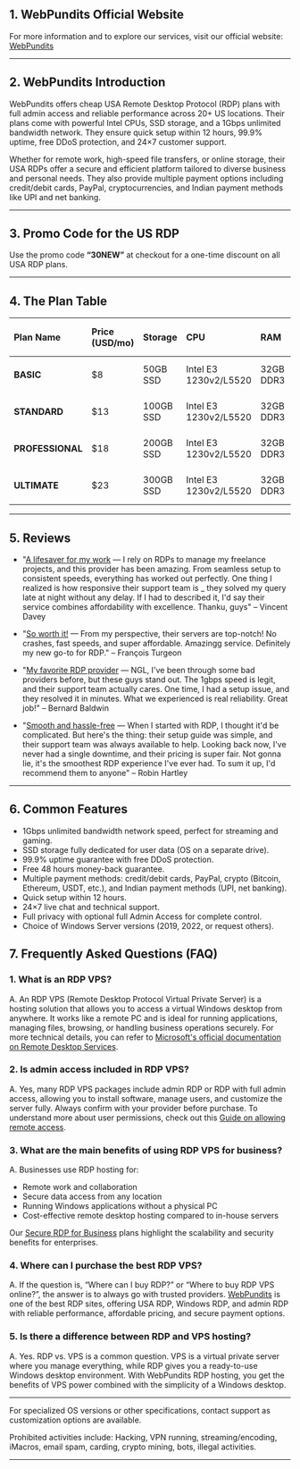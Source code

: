 ## 1. WebPundits Official Website

For more information and to explore our services, visit our official website: [WebPundits](https://webpundits.in)

***

## 2. WebPundits Introduction

WebPundits offers cheap USA Remote Desktop Protocol (RDP) plans with full admin access and reliable performance across 20+ US locations. Their plans come with powerful Intel CPUs, SSD storage, and a 1Gbps unlimited bandwidth network. They ensure quick setup within 12 hours, 99.9% uptime, free DDoS protection, and 24×7 customer support.

Whether for remote work, high-speed file transfers, or online storage, their USA RDPs offer a secure and efficient platform tailored to diverse business and personal needs. They also provide multiple payment options including credit/debit cards, PayPal, cryptocurrencies, and Indian payment methods like UPI and net banking.

***

## 3. Promo Code for the US RDP

Use the promo code **“30NEW”** at checkout for a one-time discount on all USA RDP plans.

***

## 4. The Plan Table

| Plan Name | Price (USD/mo) | Storage | CPU | RAM | Bandwidth | OS Options | Locations | Admin VPS Addon | Order Link |
| :-- | :-- | :-- | :-- | :-- | :-- | :-- | :-- | :-- | :-- |
| **BASIC** | \$8 | 50GB SSD | Intel E3 1230v2/L5520 | 32GB DDR3 | 1Gbps (Unlimited) | Win Server 2019/22 | 20+ US cities | \$10 (Extra) | [Order BASIC](https://webpundits.in/clients/cart.php?gid=8) |
| **STANDARD** | \$13 | 100GB SSD | Intel E3 1230v2/L5520 | 32GB DDR3 | 1Gbps (Unlimited) | Win Server 2019/22 | 20+ US cities | \$10 (Extra) | [Order STANDARD](https://webpundits.in/clients/cart.php?a=add&pid=31) |
| **PROFESSIONAL** | \$18 | 200GB SSD | Intel E3 1230v2/L5520 | 32GB DDR3 | 1Gbps (Unlimited) | Win Server 2019/22 | 20+ US cities | \$10 (Extra) | [Order PROFESSIONAL](https://webpundits.in/clients/cart.php?a=add&pid=32) |
| **ULTIMATE** | \$23 | 300GB SSD | Intel E3 1230v2/L5520 | 32GB DDR3 | 1Gbps (Unlimited) | Win Server 2019/22 | 20+ US cities | \$10 (Extra) | [Order ULTIMATE](https://webpundits.in/clients/cart.php?gid=33) |


***

## 5. Reviews

- "[A lifesaver for my work](https://www.trustpilot.com/reviews/678a6ff119690a9095b356fd) — I rely on RDPs to manage my freelance projects, and this provider has been amazing. From seamless setup to consistent speeds, everything has worked out perfectly. One thing I realized is how responsive their support team is _ they solved my query late at night without any delay. If I had to described it, I'd say their service combines affordability with excellence. Thanku, guys" – Vincent Davey

- "[So worth it!](https://www.trustpilot.com/reviews/679911227fb227919861bfbb) — From my perspective, their servers are top-notch! No crashes, fast speeds, and super affordable. Amazingg service. Definitely my new go-to for RDP." – François Turgeon

- "[My favorite RDP provider](https://www.trustpilot.com/reviews/6798baa9615aa14b4ee3b822) — NGL, I've been through some bad providers before, but these guys stand out. The 1gbps speed is legit, and their support team actually cares. One time, I had a setup issue, and they resolved it in minutes. What we experienced is real reliability. Great job!" – Bernard Baldwin

- "[Smooth and hassle-free](https://www.trustpilot.com/reviews/6795331893e1bcf5515d1bd8) — When I started with RDP, I thought it'd be complicated. But here's the thing: their setup guide was simple, and their support team was always available to help. Looking back now, I've never had a single downtime, and their pricing is super fair. Not gonna lie, it's the smoothest RDP experience I've ever had. To sum it up, I'd recommend them to anyone" – Robin Hartley

***

## 6. Common Features

- 1Gbps unlimited bandwidth network speed, perfect for streaming and gaming.
- SSD storage fully dedicated for user data (OS on a separate drive).
- 99.9% uptime guarantee with free DDoS protection.
- Free 48 hours money-back guarantee.
- Multiple payment methods: credit/debit cards, PayPal, crypto (Bitcoin, Ethereum, USDT, etc.), and Indian payment methods (UPI, net banking).
- Quick setup within 12 hours.
- 24×7 live chat and technical support.
- Full privacy with optional full Admin Access for complete control.
- Choice of Windows Server versions (2019, 2022, or request others).

## 7. Frequently Asked Questions (FAQ)

### 1. What is an RDP VPS?

A. An RDP VPS (Remote Desktop Protocol Virtual Private Server) is a hosting solution that allows you to access a virtual Windows desktop from anywhere. It works like a remote PC and is ideal for running applications, managing files, browsing, or handling business operations securely. For more technical details, you can refer to [Microsoft's official documentation on Remote Desktop Services](https://learn.microsoft.com/en-us/windows-server/remote/remote-desktop-services/welcome-to-rds).

### 2. Is admin access included in RDP VPS?

A. Yes, many RDP VPS packages include admin RDP or RDP with full admin access, allowing you to install software, manage users, and customize the server fully. Always confirm with your provider before purchase. To understand more about user permissions, check out this [Guide on allowing remote access](https://learn.microsoft.com/en-us/windows-server/remote/remote-desktop-services/clients/remote-desktop-allow-access).

### 3. What are the main benefits of using RDP VPS for business?

A. Businesses use RDP hosting for:

- Remote work and collaboration
- Secure data access from any location
- Running Windows applications without a physical PC
- Cost-effective remote desktop hosting compared to in-house servers

Our [Secure RDP for Business](https://webpundits.in/secure-rdp-for-business-corporate/) plans highlight the scalability and security benefits for enterprises.

### 4. Where can I purchase the best RDP VPS?

A. If the question is, “Where can I buy RDP?” or “Where to buy RDP VPS online?”, the answer is to always go with trusted providers. [WebPundits](https://webpundits.in) is one of the best RDP sites, offering USA RDP, Windows RDP, and admin RDP with reliable performance, affordable pricing, and secure payment options.

### 5. Is there a difference between RDP and VPS hosting?
A. Yes. RDP vs. VPS is a common question. VPS is a virtual private server where you manage everything, while RDP gives you a ready-to-use Windows desktop environment. With WebPundits RDP hosting, you get the benefits of VPS power combined with the simplicity of a Windows desktop.

***

For specialized OS versions or other specifications, contact support as customization options are available.

Prohibited activities include:
Hacking, VPN running, streaming/encoding, iMacros, email spam, carding, crypto mining, bots, illegal activities.

***
